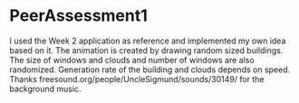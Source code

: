 # PeerAssessment1
I used the Week 2 application as reference and implemented my own idea based on it. The animation is created by drawing random sized buildings. The size of windows and clouds and number of windows are also randomized. Generation rate of the building and clouds depends on speed.
Thanks freesound.org/people/UncleSigmund/sounds/30149/ for the background music.
